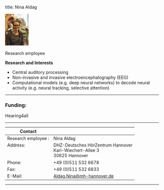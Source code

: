 title: Nina Aldag 


![Nina Aldag](Nina.jpeg)


Research employee	


**Research and Interests**

* Central auditory processing
* Non-invasive and invasive electroencephalography (EEG)
* Computational models (e.g. deep neural networks) to decode neural activity (e.g. neural tracking, selective attention)

---

### Funding:

Hearing4all



---

| Contact                 |                            |
| ------------------------|--------------------------- |
| Research employee	:<br>          | Nina Aldag |
| Address: <br><br><br>   | DHZ-Deutsches HörZentrum Hannover<br> Karl-Wiechert-Allee 3 <br> 30625 Hannover |
| Phone:                  | +49 (0)511 532 6678 |
| Fax:                    | +49 (0)511 532 6833 |
| E-Mail:                 |<Aldag.Nina@mh-hannover.de>|

---
    
